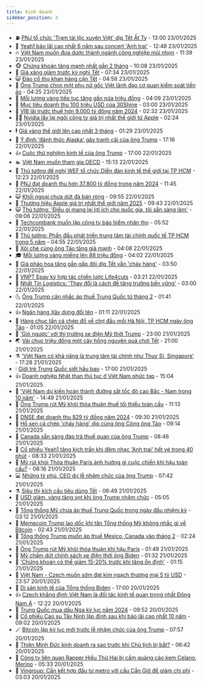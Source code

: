 ```yaml
---
title: Kinh doanh
sidebar_position: 3
---
```


<!-- vnexpress-kinh-doanh:START -->
- ⛽️ [PNJ tổ chức &#39;Trạm tài lộc xuyên Việt&#39; dịp Tết Ất Tỵ](https://vnexpress.net/pnj-to-chuc-tram-tai-loc-xuyen-viet-dip-tet-at-ty-4842629.html) - 13:00 23/01/2025
- 🐲 [Yeah1 báo lãi cao nhất 6 năm sau concert &#39;Anh trai&#39;](https://vnexpress.net/yeah1-bao-lai-cao-nhat-6-nam-sau-concert-anh-trai-4842632.html) - 12:48 23/01/2025
- 🔥 [Việt Nam muốn đưa dược thành ngành công nghiệp mũi nhọn](https://vnexpress.net/viet-nam-muon-dua-duoc-thanh-nganh-cong-nghiep-mui-nhon-4842578.html) - 11:39 23/01/2025
- 🐵 [Chứng khoán tăng mạnh nhất gần 2 tháng](https://vnexpress.net/chung-khoan-hom-nay-23-1-vn-index-tang-manh-nhat-gan-2-thang-4842537.html) - 10:08 23/01/2025
- 🦅 [Giá xăng giảm trước kỳ nghỉ Tết](https://vnexpress.net/gia-xang-moi-nhat-hom-nay-23-1-4842471.html) - 07:34 23/01/2025
- 😺 [Đào cổ thụ khan hàng cận Tết](https://vnexpress.net/dao-co-thu-khan-hang-can-tet-4838769.html) - 04:58 23/01/2025
- 🤩 [Ông Trump chọn một phụ nữ gốc Việt lãnh đạo cơ quan kiểm soát tiền ảo](https://vnexpress.net/ong-trump-chon-mot-phu-nu-goc-viet-lanh-dao-co-quan-kiem-soat-tien-ao-4842304.html) - 04:25 23/01/2025
- 🌮 [Mỗi lượng vàng tiếp tục tăng gần nửa triệu đồng](https://vnexpress.net/moi-luong-vang-tiep-tuc-tang-them-nua-trieu-dong-4842340.html) - 04:09 23/01/2025
- 🧰 [Mục tiêu doanh thu 100 triệu USD của 30Shine](https://vnexpress.net/muc-tieu-doanh-thu-100-trieu-usd-cua-30shine-4841767.html) - 03:00 23/01/2025
- 🤔 [VIB lãi trước thuế hơn 9.000 tỷ đồng năm 2024](https://vnexpress.net/vib-lai-truoc-thue-hon-9-000-ty-dong-nam-2024-4842315.html) - 02:32 23/01/2025
- 🧑‍💻 [Nvidia lấy lại ngôi công ty giá trị nhất thế giới từ Apple](https://vnexpress.net/nvidia-lay-lai-ngoi-cong-ty-gia-tri-nhat-the-gioi-tu-apple-4842287.html) - 02:24 23/01/2025
- 🕴 [Giá vàng thế giới lên cao nhất 3 tháng](https://vnexpress.net/gia-vang-the-gioi-len-cao-nhat-3-thang-4842256.html) - 01:29 23/01/2025
- 🦩 [Ý định &#39;đánh thức Alaska&#39; gây tranh cãi của ông Trump](https://vnexpress.net/y-dinh-danh-thuc-alaska-gay-tranh-cai-cua-ong-trump-4842175.html) - 17:16 22/01/2025
- 👍 [Cuộc thử nghiệm kinh tế của ông Trump](https://vnexpress.net/cuoc-thu-nghiem-kinh-te-cua-ong-trump-4841920.html) - 17:00 22/01/2025
- 🏊 [Việt Nam muốn tham gia OECD](https://vnexpress.net/viet-nam-muon-tham-gia-oecd-4842201.html) - 15:13 22/01/2025
- 🤡 [Thủ tướng đề nghị WEF tổ chức Diễn đàn kinh tế thế giới tại TP HCM](https://vnexpress.net/thu-tuong-de-nghi-wef-to-chuc-dien-dan-kinh-te-the-gioi-tai-tp-hcm-4842182.html) - 12:23 22/01/2025
- 👀 [PNJ đạt doanh thu hơn 37.800 tỷ đồng trong năm 2024](https://vnexpress.net/pnj-dat-doanh-thu-hon-37-800-ty-dong-trong-nam-2024-4842171.html) - 11:45 22/01/2025
- 😺 [Khối ngoại chưa dứt đà bán ròng](https://vnexpress.net/chung-khoan-hom-nay-22-1-khoi-ngoai-chua-dut-da-ban-rong-4842107.html) - 09:55 22/01/2025
- 🦣 [Thương hiệu Apple giá trị nhất thế giới năm 2025](https://vnexpress.net/thuong-hieu-apple-gia-tri-nhat-the-gioi-nam-2025-4841954.html) - 09:43 22/01/2025
- 😺 [Thủ tướng: &#39;Điều gì mang lại lợi ích cho quốc gia, tôi sẵn sàng làm&#39;](https://vnexpress.net/thu-tuong-dieu-gi-mang-lai-loi-ich-cho-quoc-gia-toi-san-sang-lam-4842078.html) - 09:06 22/01/2025
- 💼 [Techcombank muốn lập công ty bảo hiểm nhân thọ](https://vnexpress.net/techcombank-muon-lap-cong-ty-bao-hiem-nhan-tho-4841993.html) - 05:52 22/01/2025
- 🤗 [Thủ tướng: Phấn đấu phát triển trung tâm tài chính quốc tế TP HCM trong 5 năm](https://vnexpress.net/thu-tuong-phan-dau-phat-trien-trung-tam-tai-chinh-quoc-te-tp-hcm-trong-5-nam-4841955.html) - 04:55 22/01/2025
- 👀 [Xôi chè cúng ông Táo tăng giá mạnh](https://vnexpress.net/xoi-che-cung-ong-tao-tang-gia-manh-4841867.html) - 04:08 22/01/2025
- 🎓 [Mỗi lượng vàng miếng lên 88 triệu đồng](https://vnexpress.net/moi-luong-vang-mieng-len-88-trieu-dong-4841945.html) - 04:02 22/01/2025
- 🗽 [Giá pháo hoa tăng gần gấp đôi dịp Tết vẫn &#39;cháy hàng&#39;](https://vnexpress.net/gia-phao-hoa-tang-gan-gap-doi-dip-tet-van-chay-hang-4841824.html) - 03:50 22/01/2025
- 🚀 [VNPT Epay ký hợp tác chiến lược Life4cuts](https://vnexpress.net/vnpt-epay-ky-hop-tac-chien-luoc-life4cuts-4840885.html) - 03:21 22/01/2025
- 🤗 [Nhất Tín Logistics: &#39;Thay đổi là cách để tăng trưởng bền vững&#39;](https://vnexpress.net/nhat-tin-logistics-thay-doi-la-cach-de-tang-truong-ben-vung-4841902.html) - 03:00 22/01/2025
- 🌜 [Ông Trump cân nhắc áp thuế Trung Quốc từ tháng 2](https://vnexpress.net/ong-trump-can-nhac-ap-thue-trung-quoc-tu-thang-2-4841812.html) - 01:41 22/01/2025
- 👍 [Ngân hàng Xây dựng đổi tên](https://vnexpress.net/ngan-hang-xay-dung-doi-ten-thanh-ngoai-thuong-cong-nghe-so-4841798.html) - 01:11 22/01/2025
- 🤖 [Hàng chục tấn cá chép đổ về chợ đầu mối Hà Nội, TP HCM ngày ông Táo](https://vnexpress.net/hang-chuc-tan-ca-chep-do-ve-cho-dau-moi-ha-noi-tp-hcm-ngay-ong-tao-4841785.html) - 01:05 22/01/2025
- 🫣 [&#39;Gió ngược&#39; với thị trường xe điện Mỹ thời Trump](https://vnexpress.net/gio-nguoc-voi-thi-truong-xe-dien-my-thoi-tong-thong-trump-4841558.html) - 23:00 21/01/2025
- 🌏 [Vài chục triệu đồng một cây hồng nguyên quả chơi Tết](https://vnexpress.net/vai-chuc-trieu-dong-mot-cay-hong-nguyen-qua-choi-tet-4841206.html) - 21:00 21/01/2025
- ⚗️ [&#39;Việt Nam có khả năng là trung tâm tài chính như Thuỵ Sĩ, Singapore&#39;](https://vnexpress.net/viet-nam-co-kha-nang-la-trung-tam-tai-chinh-nhu-thuy-si-singapore-4841719.html) - 17:28 21/01/2025
- 🕯 [Giới trẻ Trung Quốc siết hầu bao](https://vnexpress.net/gioi-tre-trung-quoc-siet-hau-bao-4841221.html) - 17:00 21/01/2025
- 👍 [Doanh nghiệp Nhật than thủ tục ở Việt Nam phức tạp](https://vnexpress.net/doanh-nghiep-nhat-than-thu-tuc-o-viet-nam-phuc-tap-4841746.html) - 15:04 21/01/2025
- 🤠 [&#39;Việt Nam dự kiến hoàn thành đường sắt tốc độ cao Bắc - Nam trong 10 năm&#39;](https://vnexpress.net/viet-nam-du-kien-hoan-thanh-duong-sat-toc-do-cao-bac-nam-trong-10-nam-4841740.html) - 14:49 21/01/2025
- 🌊 [Ông Trump rút Mỹ khỏi thỏa thuận thuế tối thiểu toàn cầu](https://vnexpress.net/ong-trump-rut-my-khoi-thoa-thuan-thue-toi-thieu-toan-cau-4841708.html) - 11:13 21/01/2025
- 🌈 [DNSE đạt doanh thu 829 tỷ đồng năm 2024](https://vnexpress.net/dnse-dat-doanh-thu-829-ty-dong-nam-2024-4841671.html) - 09:30 21/01/2025
- 🥳 [Hồ sen cá chép &#39;cháy hàng&#39; dịp cúng ông Công ông Táo](https://vnexpress.net/ho-sen-ca-chep-chay-hang-dip-cung-ong-cong-ong-tao-4841608.html) - 09:14 21/01/2025
- 🐻 [Canada sẵn sàng đáp trả thuế quan của ông Trump](https://vnexpress.net/canada-san-sang-dap-tra-thue-quan-cua-ong-trump-4841511.html) - 08:46 21/01/2025
- 💫 [Cổ phiếu Yeah1 tăng kịch trần khi đêm nhạc &#39;Anh trai&#39; hết vé trong 40 phút](https://vnexpress.net/chung-khoan-hom-nay-21-1-co-phieu-yeah1-tang-kich-tran-khi-concert-het-ve-trong-40-phut-4841629.html) - 08:33 21/01/2025
- 🤩 [Mỹ rút khỏi Thỏa thuận Paris ảnh hưởng gì cuộc chiến khí hậu toàn cầu?](https://vnexpress.net/my-rut-khoi-thoa-thuan-paris-anh-huong-gi-cuoc-chien-khi-hau-toan-cau-4841595.html) - 08:16 21/01/2025
- 💻 [Những tỷ phú, CEO dự lễ nhậm chức của ông Trump](https://vnexpress.net/nhung-ty-phu-ceo-du-le-nham-chuc-cua-ong-trump-4841552.html) - 07:42 21/01/2025
- ⚗️ [Siêu thị kích cầu tiêu dùng Tết](https://vnexpress.net/sieu-thi-kich-cau-tieu-dung-tet-4841370.html) - 06:49 21/01/2025
- 🌈 [USD giảm, vàng tăng vọt khi ông Trump nhậm chức](https://vnexpress.net/usd-giam-vang-tang-vot-khi-ong-trump-nham-chuc-4841379.html) - 05:05 21/01/2025
- 🌝 [Tổng thống Mỹ chưa áp thuế Trung Quốc trong ngày đầu nhiệm kỳ](https://vnexpress.net/tong-thong-my-chua-ap-thue-trung-quoc-trong-ngay-dau-nhiem-ky-4841410.html) - 03:12 21/01/2025
- 🥸 [Memecoin Trump lao dốc khi tân Tổng thống Mỹ không nhắc gì về Bitcoin](https://vnexpress.net/gia-bitcoin-hom-nay-memecoin-trump-lao-doc-khi-tong-thong-my-khong-nhac-gi-ve-btc-4841415.html) - 02:43 21/01/2025
- 🦆 [Tổng thống Trump muốn áp thuế Mexico, Canada vào tháng 2](https://vnexpress.net/tong-thong-trump-muon-ap-thue-mexico-canada-vao-thang-2-4841391.html) - 02:24 21/01/2025
- 🌋 [Ông Trump rút Mỹ khỏi thỏa thuận khí hậu Paris](https://vnexpress.net/ong-trump-rut-my-khoi-thoa-thuan-khi-hau-paris-4841382.html) - 01:49 21/01/2025
- 🦍 [Mỹ chấm dứt chính sách xe điện thời ông Biden](https://vnexpress.net/my-cham-dut-chinh-sach-xe-dien-thoi-ong-biden-4841366.html) - 01:32 21/01/2025
- 🤔 [&#39;Chứng khoán có thể giảm 15-20% trước khi tăng ổn định&#39;](https://vnexpress.net/chung-khoan-co-the-giam-15-20-truoc-khi-tang-on-dinh-4840995.html) - 01:15 21/01/2025
- 🧰 [Việt Nam - Czech muốn sớm đạt kim ngạch thương mại 5 tỷ USD](https://vnexpress.net/viet-nam-czech-muon-som-dat-kim-ngach-thuong-mai-5-ty-usd-4841321.html) - 23:57 20/01/2025
- 🌝 [Di sản kinh tế của Tổng thống Biden](https://vnexpress.net/di-san-kinh-te-cua-tong-thong-biden-4841000.html) - 17:00 20/01/2025
- 👍 [Czech khẳng định Việt Nam là đối tác kinh tế quan trọng nhất Đông Nam Á](https://vnexpress.net/czech-khang-dinh-viet-nam-la-doi-tac-kinh-te-quan-trong-nhat-dong-nam-a-4841254.html) - 12:22 20/01/2025
- 🗽 [Trung Quốc mua dầu Nga kỷ lục năm 2024](https://vnexpress.net/trung-quoc-mua-dau-nga-ky-luc-nam-2024-4841197.html) - 09:52 20/01/2025
- 🐎 [Cổ phiếu Cao su Tây Ninh lập đỉnh sau khi báo lãi cao nhất 10 năm](https://vnexpress.net/chung-khoan-hom-nay-20-1-co-phieu-lap-dinh-khi-doanh-nghiep-cao-su-bao-lai-cao-nhat-10-nam-4841177.html) - 09:02 20/01/2025
- 🪄 [Bitcoin lập kỷ lục mới trước lễ nhậm chức của ông Trump](https://vnexpress.net/gia-bitcoin-hom-nay-btc-lap-ky-luc-moi-vao-ngay-ong-trump-nham-chuc-4841115.html) - 07:57 20/01/2025
- 🎊 [Thiên Minh Đức kinh doanh ra sao trước khi Chủ tịch bị bắt?](https://vnexpress.net/thien-minh-duc-kinh-doanh-ra-sao-truoc-khi-chu-tich-bi-bat-4841048.html) - 06:42 20/01/2025
- 🗽 [Công ty liên quan Rapper Hiếu Thứ Hai bị cấm quảng cáo kem Celano, Merino](https://vnexpress.net/cong-ty-lien-quan-rapper-hieu-thu-hai-bi-cam-quang-cao-kem-celano-merino-4840913.html) - 05:33 20/01/2025
- 🦩 [Vingroup: Cần kết hợp đầu tư metro với cầu Cần Giờ để giảm chi phí](https://vnexpress.net/vingroup-can-ket-hop-dau-tu-metro-voi-cau-can-gio-de-giam-chi-phi-4840925.html) - 03:03 20/01/2025<!-- vnexpress-kinh-doanh:END -->
